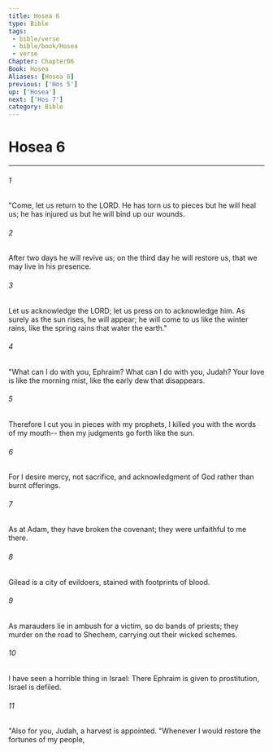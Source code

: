 ```yaml
---
title: Hosea 6
type: Bible
tags:
 - bible/verse
 - bible/book/Hosea
 - verse
Chapter: Chapter06
Book: Hosea
Aliases: [Hosea 6]
previous: ['Hos 5']
up: ['Hosea']
next: ['Hos 7']
category: Bible
---
```

# Hosea 6

***


###### 1 
"Come, let us return to the LORD. He has torn us to pieces but he will heal us; he has injured us but he will bind up our wounds. 

###### 2 
After two days he will revive us; on the third day he will restore us, that we may live in his presence. 

###### 3 
Let us acknowledge the LORD; let us press on to acknowledge him. As surely as the sun rises, he will appear; he will come to us like the winter rains, like the spring rains that water the earth." 

###### 4 
"What can I do with you, Ephraim? What can I do with you, Judah? Your love is like the morning mist, like the early dew that disappears. 

###### 5 
Therefore I cut you in pieces with my prophets, I killed you with the words of my mouth-- then my judgments go forth like the sun. 

###### 6 
For I desire mercy, not sacrifice, and acknowledgment of God rather than burnt offerings. 

###### 7 
As at Adam, they have broken the covenant; they were unfaithful to me there. 

###### 8 
Gilead is a city of evildoers, stained with footprints of blood. 

###### 9 
As marauders lie in ambush for a victim, so do bands of priests; they murder on the road to Shechem, carrying out their wicked schemes. 

###### 10 
I have seen a horrible thing in Israel: There Ephraim is given to prostitution, Israel is defiled. 

###### 11 
"Also for you, Judah, a harvest is appointed. "Whenever I would restore the fortunes of my people, 

